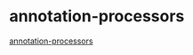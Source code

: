 # annotation-processors

[annotation-processors](https://github.com/tschuchortdev/kotlin-compile-testing)
